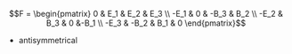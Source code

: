 $$F = \begin{pmatrix} 0 & E_1 & E_2 & E_3 \\ -E_1 & 0 & -B_3 & B_2 \\ -E_2 & B_3 & 0 &-B_1 \\ -E_3 & -B_2 & B_1 & 0  \end{pmatrix}$$
- antisymmetrical 